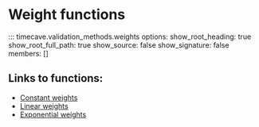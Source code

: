 # Weight functions

::: timecave.validation_methods.weights
    options:
        show_root_heading: true
        show_root_full_path: true
        show_source: false
        show_signature: false
        members: []

## Links to functions:
- [Constant weights](constant.md)
- [Linear weights](linear.md)
- [Exponential weights](exponential.md)